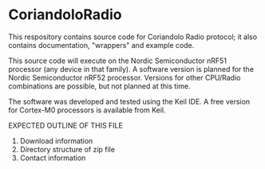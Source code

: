 # CoriandoloRadio
This respository contains source code for Coriandolo Radio protocol; it also contains documentation, "wrappers" and example code.

This source code will execute on the Nordic Semiconductor nRF51 processor (any device in that family).  A software version is planned for the Nordic Semiconductor nRF52 processor.  Versions for other CPU/Radio combinations are possible, but not planned at this time.

The software was developed and tested using the Keil IDE.  A free version for Cortex-M0 processors is available from Keil.


EXPECTED OUTLINE OF THIS FILE
1) Download information
2) Directory structure of zip file
3) Contact information
